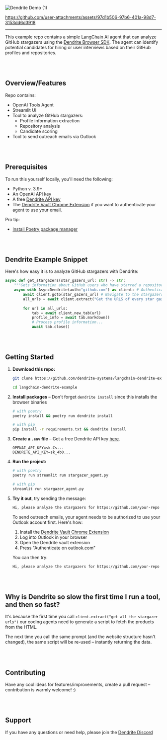 ![Dendrite Demo (1)](https://github.com/user-attachments/assets/ac96d6d1-29c0-4680-8168-08440a862d24)


https://github.com/user-attachments/assets/97d1b506-97b6-401a-98d7-3153dd6d3918

***

This example repo contains a simple [LangChain](https://github.com/langchain-ai/langchain/tree/master) AI agent that can analyze GitHub stargazers using the [Dendrite Browser SDK](https://github.com/dendrite-systems/dendrite-python-sdk). The agent can identify potential candidates for hiring or user interviews based on their GitHub profiles and repositories.

<br /><br />
## Overview/Features
Repo contains:
- OpenAI Tools Agent
- Streamlit UI
- Tool to analyze GitHub stargazers:
  - Profile information extraction
  - Repository analysis
  - Candidate scoring
- Tool to send outreach emails via Outlook

<br /><br />
## Prerequisites

To run this yourself locally, you'll need the following:

- Python v. 3.9+
- An OpenAI API key
- A free [Dendrite API key](https://dendrite.systems/create-account)
- The [Dendrite Vault Chrome Extension](https://chromewebstore.google.com/detail/dendrite-vault/faflkoombjlhkgieldilpijjnblgabnn) if you want to authenticate your agent to use your email.

Pro tip:
- [Install Poetry package manager](https://python-poetry.org/)

<br /><br />
## Dendrite Example Snippet

Here's how easy it is to analyze GitHub stargazers with Dendrite:

```python
async def get_stargazers(star_gazers_url: str) -> str:
    """Gets information about GitHub users who have starred a repository"""
    async with AsyncDendrite(auth="github.com") as client: # Authenticate with github
        await client.goto(star_gazers_url) # Navigate to the stargazers page
        all_urls = await client.extract("Get the URLS of every star gazer")
        
        for url in all_urls:
            tab = await client.new_tab(url)
            profile_info = await tab.markdown()
            # Process profile information...
            await tab.close()
```

<br /><br />
## Getting Started

1. **Download this repo:**

    ```bash
    git clone https://github.com/dendrite-systems/langchain-dendrite-example.git
    ```
    ```bash
    cd langchain-dendrite-example
    ```

2. **Install packages** – Don't forget `dendrite install` since this installs the browser binaries

    ```bash
    # with poetry
    poetry install && poetry run dendrite install
    ```
    
    ```bash
    # with pip
    pip install -r requirements.txt && dendrite install
    ```

3. **Create a `.env` file** – Get a free Dendrite API key [here](https://dendrite.systems/create-account).

    ```
    OPENAI_API_KEY=sk-Cs...
    DENDRITE_API_KEY=sk_4b0...
    ```

4. **Run the project:**
    
    ```bash
    # with poetry
    poetry run streamlit run stargazer_agent.py
    ```
    ```bash
    # with pip
    streamlit run stargazer_agent.py
    ```

5. **Try it out**, try sending the message:
   ```bash
   Hi, please analyze the stargazers for https://github.com/your-repo and find promising candidates for interviews.
   ```

   To send outreach emails, your agent needs to be authorized to use your Outlook account first. Here's how:
   
   1. Install the [Dendrite Vault Chrome Extension](https://chromewebstore.google.com/detail/dendrite-vault/faflkoombjlhkgieldilpijjnblgabnn)
   2. Log into Outlook in your browser
   3. Open the Dendrite vault extension
   4. Press "Authenticate on outlook.com"

   You can then try:
   
   ```bash
   Hi, please analyze the stargazers for https://github.com/your-repo and draft outreach emails for the most promising candidates. Send them to [enter email here].
   ```

<br /><br />
## Why is Dendrite so slow the first time I run a tool, and then so fast?

It's because the first time you call `client.extract("get all the stargazer urls")` our coding agents need to generate a script to fetch the products from the HTML.

The next time you call the same prompt (and the website structure hasn't changed), the same script will be re-used – instantly returning the data.

<br /><br />
## Contributing

Have any cool ideas for features/improvements, create a pull request – contribution is warmly welcome! :)

<br /><br />
## Support

If you have any questions or need help, please join the [Dendrite Discord](https://discord.gg/4rsPTYJpFb)
